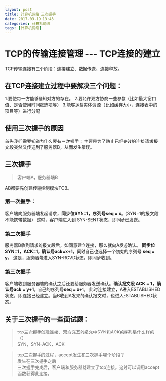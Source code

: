 ```yaml
---
layout: post
title: 计算机网络 三次握手
date: 2017-03-19 13:43
categories: 计算机网络
tags: [计算机网络]
---
```

# TCP的传输连接管理 --- TCP连接的建立
TCP传输连接有三个阶段：连接建立、数据传送、连接释放。
## 在TCP连接建立过程中要解决三个问题：
1.要使每一方能够确知对方的存在。
2.要允许双方协商一些参数（比如最大窗口值、是否使用时间戳选项等）
3.能够运输实体资源（比如缓存大小，连接表中的项目等）进行分配

## 使用三次握手的原因
首先我们需要知道为什么要有三次握手：
主要是为了防止已经失效的连接请求报文段突然又传送到了服务器B，从而发生错误。

## 三次握手
> 客户端A，服务器端B  

AB都要先创建传输控制模块TCB。
### **第一次握手：**
客户端向服务器端发起请求，**同步位SYN=1，序列号seq = x**。（SYN=1的报文段不能携带数据）
这时，客户端进入到 SYN-SENT状态，即同步已发送。
### **第二次握手**
服务器B收到请求的报文段后，如同意建立连接，那么就向A发送确认。 **同步位SYN=1，ACK=1，确认号ack=x+1**，同时自己也选择一个初始的序列号 **seq = y**。
这是，服务器端进入SYN-RCVD状态，即同步收到。
### **第三次握手**
客户端收到服务器端的确认之后还要给服务器发送确认。**确认报文段 ACK = 1，确认号ack = y+1**，自己的序列号**seq = x+1**。
此时连接建立，A进入ESTABLISHED状态，即连接已经建立。当B收到A发来的确认报文时，也进入ESTABLISHED状态。

## 关于三次握手的一些面试题：
> tcp三次握手创建连接，双方交互的报文中SYN和ACK的序列是什么样的（）  
> SYN，SYN+ACK，ACK

> tcp三次握手的过程，accept发生在三次握手哪个阶段？  
> 发生在三次握手之后  
> 三次握手完成后，客户端和服务器就建立了tcp连接。这时可以调用accept函数获得此连接。